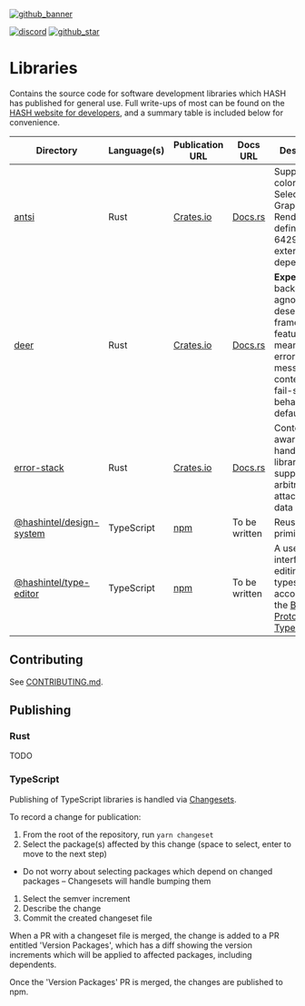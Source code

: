 [HASH website for developers]: https://hash.dev/?utm_medium=organic&utm_source=github_readme_hash-repo_libs
[github_banner]: https://hash.dev/?utm_medium=organic&utm_source=github_readme_hash-repo_libs
[github_star]: https://github.com/hashintel/hash/tree/main/libs#
[discord]: https://hash.ai/discord?utm_medium=organic&utm_source=github_readme_hash-repo_libs
[antsi]: antsi
[deer]: deer
[error-stack]: error-stack
[@hashintel/type-editor]: @hashintel/type-editor
[@hashintel/design-system]: @hashintel/design-system

[![github_banner](https://hash.ai/cdn-cgi/imagedelivery/EipKtqu98OotgfhvKf6Eew/f4e5e79c-077f-4b30-9170-e25b91286300/github)][github_banner]

[![discord](https://img.shields.io/discord/840573247803097118)][discord] [![github_star](https://img.shields.io/github/stars/hashintel/hash?label=Star%20on%20GitHub&style=social)][github_star]

# Libraries

Contains the source code for software development libraries which HASH has published for general use. Full write-ups of most can be found on the [HASH website for developers], and a summary table is included below for convenience.

| Directory                  | Language(s) | Publication URL                                               | Docs URL                                                   | Description                                                                                                                                          |
| -------------------------- | ----------- | ------------------------------------------------------------- | ---------------------------------------------------------- | ---------------------------------------------------------------------------------------------------------------------------------------------------- |
| [antsi]                    | Rust        | [Crates.io](https://crates.io/crates/antsi)                   | [Docs.rs](https://docs.rs/antsi/latest/antsi/)             | Supports coloring Select Graphic Rendition (as defined in ISO 6429) with no external dependencies                                                    |
| [deer]                     | Rust        | [Crates.io](https://crates.io/crates/deer)                    | [Docs.rs](https://docs.rs/deer/latest/deer/)               | **Experimental** backend-agnostic deserialization framework, featuring meaningful error messages and context and fail-slow behavior by default       |
| [error-stack]              | Rust        | [Crates.io](https://crates.io/crates/error-stack)             | [Docs.rs](https://docs.rs/error-stack/latest/error_stack/) | Context-aware error-handling library that supports arbitrary attached user data                                                                      |
| [@hashintel/design-system] | TypeScript  | [npm](https://www.npmjs.com/package/@hashintel/design-system) | To be written                                              | Reusable UI primitives                                                                                                                               |
| [@hashintel/type-editor]   | TypeScript  | [npm](https://www.npmjs.com/package/@hashintel/type-editor)   | To be written                                              | A user interface for editing entity types defined according to the [Block Protocol's Type System](https://blockprotocol.org/docs/working-with-types) |

## Contributing

See [CONTRIBUTING.md](../CONTRIBUTING.md).

## Publishing

### Rust

TODO

### TypeScript

Publishing of TypeScript libraries is handled via [Changesets](https://github.com/changesets/changesets).

To record a change for publication:

1.  From the root of the repository, run `yarn changeset`
1.  Select the package(s) affected by this change (space to select, enter to move to the next step)

- Do not worry about selecting packages which depend on changed packages – Changesets will handle bumping them

1.  Select the semver increment
1.  Describe the change
1.  Commit the created changeset file

When a PR with a changeset file is merged, the change is added to a PR entitled 'Version Packages',
which has a diff showing the version increments which will be applied to affected packages, including dependents.

Once the 'Version Packages' PR is merged, the changes are published to npm.
